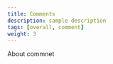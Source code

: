 ```yaml
---
title: Comments
description: sample description
tags: [overall, comment]
weight: 3
---
```


About commnet
